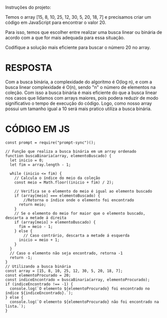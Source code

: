 Instruções do projeto:

Temos o array [15, 8, 10, 25, 12, 30, 5, 20, 18, 7] e precisamos criar um código em JavaScript para encontrar o valor 20.

Para isso, temos que escolher entre realizar uma busca linear ou binária de acordo com a que for mais adequada para essa situação.

Codifique a solução mais eficiente para buscar o número 20 no array.

# RESPOSTA

Com a busca binária, a complexidade do algoritmo é O(log n), e com a busca linear complexidade é O(n), sendo "n" o número de elementos na coleção. Com isso a busca binária é mais eficiente do que a busca linear nos casos que lidamos com arrays maiores, pois podera reduzir de modo significativo o tempo de execução do código. Logo, como nosso array possui um tamanho igual a 10 será mais pratico utiliza a busca binária.

# CÓDIGO EM JS

```JS
const prompt = require("prompt-sync")();

// Função que realiza a busca binária em um array ordenado
function buscaBinaria(array, elementoBuscado) {
  let inicio = 0;
  let fim = array.length - 1;

  while (inicio <= fim) {
    // Calcula o índice do meio da coleção
    const meio = Math.floor((inicio + fim) / 2);

    // Verifica se o elemento do meio é igual ao elemento buscado
    if (array[meio] === elementoBuscado) {
        //Retorna o índice onde o elemento foi encontrado
      return meio; 
    }  
    // Se o elemento do meio for maior que o elemento buscado, descarta a metade á direita
    if (array[meio] > elementoBuscado) {
      fim = meio - 1; 
    } else {
        // Caso contrário, descarta a metade á esquerda
      inicio = meio + 1; 
    }
  }
  // Caso o elemento não seja encontrado, retorna -1
  return -1;
}
// Utilizando a busca binária
const array = [15, 8, 10, 25, 12, 30, 5, 20, 18, 7];
const elementoProcurado = 20;
const indiceEncontrado = buscaBinaria(array, elementoProcurado);
if (indiceEncontrado !== -1) {
  console.log(`O elemento ${elementoProcurado} foi encontrado no índice ${indiceEncontrado}.`);
} else {
  console.log(`O elemento ${elementoProcurado} não foi encontrado na lista.`);
}
```
